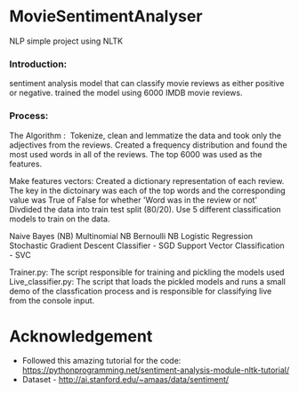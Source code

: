 # MovieSentimentAnalyser
NLP simple project using NLTK

### Introduction: 
sentiment analysis model that can classify  movie reviews as either positive or negative. trained the model using 6000 IMDB movie reviews.

### Process: 

The Algorithm : 
Tokenize, clean and lemmatize the data and took only the adjectives from the reviews. 
Created a frequency distribution and found the most used words in all of the reviews. The top 6000 was used as the features.  

Make features vectors:
Created a dictionary representation of each review. The key in the dictoinary was each of the top words and the corresponding value was True of False for whether 'Word was in the review or not' 
Divdided the data into train test split (80/20). 
Use 5 different classification models to train on the data.  

Naive Bayes (NB)
Multinomial NB
Bernoulli NB
Logistic Regression
Stochastic Gradient Descent Classifier - SGD
Support Vector Classification - SVC


Trainer.py:  The script responsible for training and pickling the models used 
Live_classifier.py:  The script that loads the pickled models and  runs a small demo of the classfication process and is  responsible for classifying live from the console input. 


# Acknowledgement

 * Followed this amazing tutorial for the code: https://pythonprogramming.net/sentiment-analysis-module-nltk-tutorial/
 * Dataset - http://ai.stanford.edu/~amaas/data/sentiment/
 
   






